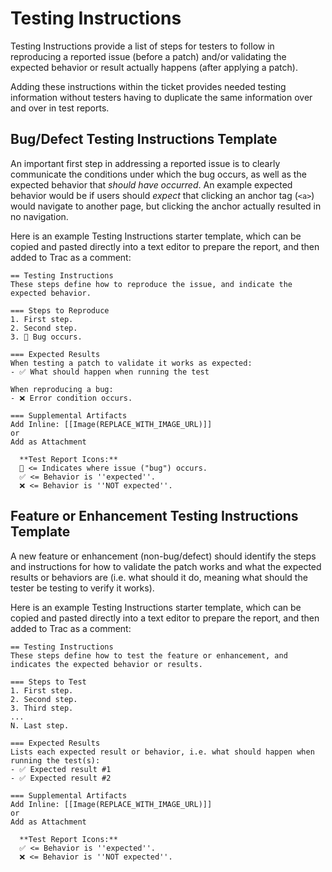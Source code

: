 # Testing Instructions
Testing Instructions provide a list of steps for testers to follow in reproducing a reported issue (before a patch) and/or validating the expected behavior or result actually happens (after applying a patch).

Adding these instructions within the ticket provides needed testing information without testers having to duplicate the same information over and over in test reports.

## Bug/Defect Testing Instructions Template
An important first step in addressing a reported issue is to clearly communicate the conditions under which the bug occurs, as well as the expected behavior that _should have occurred_. An example expected behavior would be if users should _expect_ that clicking an anchor tag (`<a>`) would navigate to another page, but clicking the anchor actually resulted in no navigation.

Here is an example Testing Instructions starter template, which can be copied and pasted directly into a text editor to prepare the report, and then added to Trac as a comment:

```
== Testing Instructions
These steps define how to reproduce the issue, and indicate the expected behavior.

=== Steps to Reproduce
1. First step.
2. Second step.
3. 🐞 Bug occurs.

=== Expected Results
When testing a patch to validate it works as expected:
- ✅ What should happen when running the test

When reproducing a bug:
- ❌ Error condition occurs.

=== Supplemental Artifacts
Add Inline: [[Image(REPLACE_WITH_IMAGE_URL)]]
or
Add as Attachment

  **Test Report Icons:**
  🐞 <= Indicates where issue ("bug") occurs.
  ✅ <= Behavior is ''expected''.
  ❌ <= Behavior is ''NOT expected''.
```

## Feature or Enhancement Testing Instructions Template
A new feature or enhancement (non-bug/defect) should identify the steps and instructions for how to validate the patch works and what the expected results or behaviors are (i.e. what should it do, meaning what should the tester be testing to verify it works).

Here is an example Testing Instructions starter template, which can be copied and pasted directly into a text editor to prepare the report, and then added to Trac as a comment:

```
== Testing Instructions
These steps define how to test the feature or enhancement, and indicates the expected behavior or results.

=== Steps to Test
1. First step.
2. Second step.
3. Third step.
...
N. Last step.

=== Expected Results
Lists each expected result or behavior, i.e. what should happen when running the test(s):
- ✅ Expected result #1
- ✅ Expected result #2

=== Supplemental Artifacts
Add Inline: [[Image(REPLACE_WITH_IMAGE_URL)]]
or
Add as Attachment

  **Test Report Icons:**
  ✅ <= Behavior is ''expected''.
  ❌ <= Behavior is ''NOT expected''.
```
